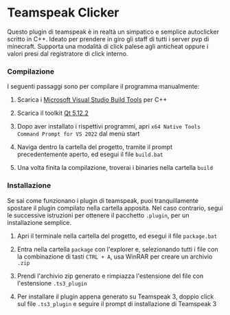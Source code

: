 # Teamspeak Clicker

Questo plugin di teamspeak è in realtà un simpatico e semplice autoclicker scritto in C++.
Ideato per prendere in giro gli staff di tutti i server pvp di minecraft.
Supporta una modalità di click palese agli anticheat oppure i valori presi dal registratore di click interno.

### Compilazione

I seguenti passaggi sono per compilare il programma manualmente:

1. Scarica i [Microsoft Visual Studio Build Tools](https://visualstudio.microsoft.com/downloads/) per C++

2. Scarica il toolkit [Qt 5.12.2](https://download.qt.io/archive/qt/5.12/5.12.2/)

3. Dopo aver installato i rispettivi programmi, apri `x64 Native Tools Command Prompt for VS 2022` dal menù start

4. Naviga dentro la cartella del progetto, tramite il prompt precedentemente aperto, ed esegui il file `build.bat`

5. Una volta finita la compilazione, troverai i binaries nella cartella `build`

### Installazione

Se sai come funzionano i plugin di teamspeak, puoi tranquillamente spostare il plugin compilato nella cartella apposita.
Nel caso contrario, segui le successive istruzioni per ottenere il pacchetto `.plugin`, per un installazione semplice.

1. Apri il terminale nella cartella del progetto, ed esegui il file `package.bat`

2. Entra nella cartella `package` con l'explorer e, selezionando tutti i file con la combinazione di tasti `CTRL + A`, usa WinRAR per creare un archivio `.zip`

3. Prendi l'archivio zip generato e rimpiazza l'estensione del file con l'estensione `.ts3_plugin`

4. Per installare il plugin appena generato su Teamspeak 3, doppio click sul file `.ts3_plugin` e seguire il prompt di installazione di Teamspeak 3